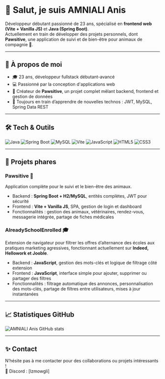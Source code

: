 # 👋 Salut, je suis AMNIALI Anis

Développeur débutant passionné de 23 ans, spécialisé en **frontend web (Vite + Vanilla JS)** et **Java (Spring Boot)**.  
Actuellement en train de développer des projets personnels, dont **Pawsitive**, une application de suivi et de bien-être pour animaux de compagnie 🐾.

---

## 🚀 À propos de moi

- 🎓 23 ans, développeur fullstack débutant-avancé  
- 💻 Passionné par la conception d'applications web 
- 🐶 Créateur de **Pawsitive**, un projet complet mêlant backend, frontend et gestion de données  
- 🌱 Toujours en train d’apprendre de nouvelles technos : JWT, MySQL, Spring Data REST  

---

## 🛠️ Tech & Outils

![Java](https://img.shields.io/badge/Java-ED8B00?style=flat&logo=coffeescript&logoColor=white)
![Spring Boot](https://img.shields.io/badge/Spring%20Boot-6DB33F?style=flat&logo=spring&logoColor=white)
![MySQL](https://img.shields.io/badge/MySQL-4479A1?style=flat&logo=mysql&logoColor=white)
![Vite](https://img.shields.io/badge/Vite-646CFF?style=flat&logo=vite&logoColor=white)
![JavaScript](https://img.shields.io/badge/JavaScript-F7DF1E?style=flat&logo=javascript&logoColor=black)
![HTML5](https://img.shields.io/badge/HTML5-E34F26?style=flat&logo=html5&logoColor=white)
![CSS3](https://img.shields.io/badge/CSS3-1572B6?style=flat&logo=css&logoColor=white)

---

## 📂 Projets phares

### Pawsitive 🐾
Application complète pour le suivi et le bien-être des animaux.  
- Backend : **Spring Boot + H2/MySQL**, entités complètes, JWT pour sécurité  
- Frontend : **Vite + Vanilla JS**, SPA, gestion de login et dashboard  
- Fonctionnalités : gestion des animaux, vétérinaires, rendez-vous, messagerie intégrée, partage de fiches médicales  

### AlreadySchoolEnrolled 🎓

Extension de navigateur pour filtrer les offres d’alternance des écoles aux pratiques marketing agressives, fonctionnant actuellement sur **Indeed, Hellowork et Jooble**.

- Backend : **JavaScript**, gestion des mots-clés et logique de filtrage côté extension  
- Frontend : **JavaScript**, interface simple pour ajouter, supprimer ou partager des filtres  
- Fonctionnalités : filtrage automatique des annonces, personnalisation des mots-clés, partage de filtres entre utilisateurs, mises à jour instantanées

---

## 📈 Statistiques GitHub

![AMNIALI Anis GitHub stats](https://github-readme-stats.vercel.app/api?username=anismwgli&show_icons=true&theme=radical)

---

## ✨ Contact

N’hésite pas à me contacter pour des collaborations ou projets intéressants !  
💬 Discord : [lzmowgli]

